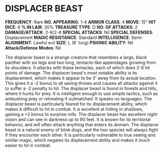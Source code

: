 # DISPLACER BEAST

**FREQUENCY**: Rare
**NO. APPEARING**: 1-4
**ARMOR CLASS**: 4
**MOVE**: 15"
**HIT DICE**: 6
**% IN LAIR**: 20%
**TREASURE TYPE**: D
**NO. OF ATTACKS**: 2
**DAMAGE/ATTACK**: 2-8/2-8
**SPECIAL ATTACKS**: Nil
**SPECIAL DEFENSES**: Displacement
**MAGIC RESISTANCE**: Standard
**INTELLIGENCE**: Semi-
**ALIGNMENT**: Lawful evil
**SIZE**: L (8' long)
**PSIONIC ABILITY**: Nil
**Attack/Defense Modes**: Nil

The displacer beast is a strange creature that resembles a large, black panther with six legs and two long, tentacle-like appendages growing from its shoulders. It attacks with these tentacles, each of which does 2-8 hit points of damage. The displacer beast's most notable ability is its displacement, which makes it appear to be 3' away from its actual location. This gives it a -2 bonus to all saving throws and causes all attacks against it to suffer a -2 penalty to hit. The displacer beast is found in forests and hills, where it hunts for prey. It is intelligent enough to use simple tactics, such as ambushing prey or retreating if outmatched. It speaks no languages. The displacer beast is particularly feared for its displacement ability, which makes it difficult to hit in combat. It is excellent at hiding in shadows, gaining a +2 bonus to surprise rolls. The displacer beast has excellent night vision and can see in darkness up to 90 feet. It is known for its territorial behavior, and will often attack anything that enters its domain. The displacer beast is a natural enemy of blink dogs, and the two species will always fight if they encounter each other. It is particularly vulnerable to true seeing and similar magic, which negates its displacement ability and makes it much easier to hit in combat.
